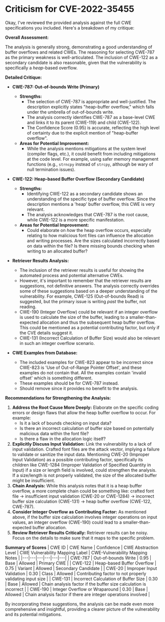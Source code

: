# Criticism for CVE-2022-35455

Okay, I've reviewed the provided analysis against the full CWE specifications you included. Here's a breakdown of my critique:

**Overall Assessment:**

The analysis is generally strong, demonstrating a good understanding of buffer overflows and related CWEs. The reasoning for selecting CWE-787 as the primary weakness is well-articulated. The inclusion of CWE-122 as a secondary candidate is also reasonable, given that the vulnerability is specifically a *heap*-based overflow.

**Detailed Critique:**

*   **CWE-787: Out-of-bounds Write (Primary)**

    *   **Strengths:**
        *   The selection of CWE-787 is appropriate and well-justified.  The description explicitly states "heap-buffer overflow," which falls under the umbrella of out-of-bounds write.
        *   The analysis correctly identifies CWE-787 as a base-level CWE and links it to its parent (CWE-119) and child (CWE-122).
        *   The Confidence Score (0.95) is accurate, reflecting the high level of certainty due to the explicit mention of "heap-buffer overflow".
    *   **Areas for Potential Improvement:**
        *   While the analysis mentions mitigations at the system level (compiler flags, etc.), it could benefit from including mitigations at the code level. For example, using safer memory management functions (e.g., `strncpy` instead of `strcpy`, although be wary of null termination issues).

*   **CWE-122: Heap-based Buffer Overflow (Secondary Candidate)**

    *   **Strengths:**
        *   Identifying CWE-122 as a secondary candidate shows an understanding of the specific type of buffer overflow. Since the description mentions a 'heap' buffer overflow, this CWE is very relevant.
        *   The analysis acknowledges that CWE-787 is the root cause, while CWE-122 is a more specific manifestation.
    *   **Areas for Potential Improvement:**
        *   Could elaborate on *how* the heap overflow occurs, especially relating to how malicious font files can influence the allocation and writing processes.  Are the sizes calculated incorrectly based on data within the file?  Is there missing bounds checking when writing to an allocated buffer?

*   **Retriever Results Analysis:**

    *   The inclusion of the retriever results is useful for showing the automated process and potential alternative CWEs.
    *   However, it's important to remember that the retriever results are suggestions, not definitive answers. The analysis correctly overrides some of these suggestions based on a deeper understanding of the vulnerability.  For example, CWE-125 (Out-of-bounds Read) is suggested, but the primary issue is writing *past* the buffer, not reading.
    *   CWE-190 (Integer Overflow) could be relevant if an integer overflow is used to calculate the size of the buffer, leading to a smaller-than-expected allocation and thus the subsequent heap buffer overflow. This could be mentioned as a potential contributing factor, but only if the CVE details suggest it.
    *   CWE-131 (Incorrect Calculation of Buffer Size) would also be relevant in such an integer overflow scenario.

*   **CWE Examples from Database:**
    *   The included examples for CWE-823 appear to be incorrect since CWE-823 is 'Use of Out-of-Range Pointer Offset', and these examples do not contain that. All the examples contain 'invalid offset' which is something different.
    *   These examples should be for CWE-787 instead.
    *   Should remove since it provides no benefit to the analysis.

**Recommendations for Strengthening the Analysis:**

1.  **Address the Root Cause More Deeply:** Elaborate on the specific coding errors or design flaws that allow the heap buffer overflow to occur. For example:
    *   Is it a lack of bounds checking on input data?
    *   Is there an incorrect calculation of buffer size based on potentially malicious data within the font file?
    *   Is there a flaw in the allocation logic itself?
2.  **Explicitly Discuss Input Validation:** Link the vulnerability to a lack of input validation. Crafted font files are the attack vector, implying a failure to validate or sanitize the input data. Mentioning CWE-20 (Improper Input Validation) as a possible contributing factor, specifically its children like CWE-1284 (Improper Validation of Specified Quantity in Input) if a size or length field is involved, could strengthen the analysis. If a size/length is not properly validated, the size of the allocated buffer might be insufficient.
3.  **Chain Analysis:** While this analysis notes that it is a heap buffer overflow, a more complete chain could be something like: crafted font file -> insufficient input validation (CWE-20 or CWE-1284) -> incorrect buffer size calculation (CWE-131) -> heap buffer overflow (CWE-122, CWE-787).
4.  **Consider Integer Overflow as Contributing Factor:** As mentioned above, if the buffer size calculation involves integer operations on input values, an integer overflow (CWE-190) could lead to a smaller-than-expected buffer allocation.
5.  **Review Retriever Results Critically:** Retriever results can be noisy. Focus on the details to make sure that it maps to the specific problem.

**Summary of Scores**
| CWE ID | CWE Name | Confidence | CWE Abstraction Level | CWE Vulnerability Mapping Label | CWE-Vulnerability Mapping Notes |
|---|---|---|---|---|---|
| CWE-787 | Out-of-bounds Write | 0.95 | Base | Allowed | Primary CWE |
| CWE-122 | Heap-based Buffer Overflow | 0.75 | Variant | Allowed | Secondary Candidate |
| CWE-20 | Improper Input Validation | 0.30 | Class | Allowed | Contributing factor to not properly validating input size |
| CWE-131 | Incorrect Calculation of Buffer Size | 0.30 | Base | Allowed | Chain analysis factor if the buffer size calculation is incorrect |
| CWE-190 | Integer Overflow or Wraparound | 0.30 | Base | Allowed | Chain analysis factor if there are integer operations involved |

By incorporating these suggestions, the analysis can be made even more comprehensive and insightful, providing a clearer picture of the vulnerability and its potential mitigations.